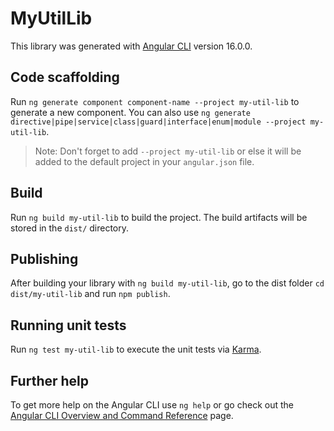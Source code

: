 # MyUtilLib

This library was generated with [Angular CLI](https://github.com/angular/angular-cli) version 16.0.0.

## Code scaffolding

Run `ng generate component component-name --project my-util-lib` to generate a new component. You can also use `ng generate directive|pipe|service|class|guard|interface|enum|module --project my-util-lib`.
> Note: Don't forget to add `--project my-util-lib` or else it will be added to the default project in your `angular.json` file. 

## Build

Run `ng build my-util-lib` to build the project. The build artifacts will be stored in the `dist/` directory.

## Publishing

After building your library with `ng build my-util-lib`, go to the dist folder `cd dist/my-util-lib` and run `npm publish`.

## Running unit tests

Run `ng test my-util-lib` to execute the unit tests via [Karma](https://karma-runner.github.io).

## Further help

To get more help on the Angular CLI use `ng help` or go check out the [Angular CLI Overview and Command Reference](https://angular.io/cli) page.
